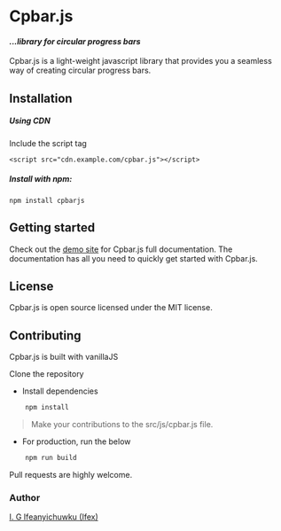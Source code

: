 # Cpbar.js

#### _...library for circular progress bars_

Cpbar.js is a light-weight javascript library that provides you a seamless way of creating circular progress bars.

## Installation

##### Using CDN
Include the script tag

```shell
<script src="cdn.example.com/cpbar.js"></script>
```

##### Install with npm:

```shell
npm install cpbarjs
```

## Getting started

Check out the [demo site](https://IGIfeanyichukwu/github.io/cpbarjs) for Cpbar.js full documentation. The documentation has all you need to quickly get started with Cpbar.js.


## License

Cpbar.js is open source licensed under the MIT license.

## Contributing

Cpbar.js is built with vanillaJS

Clone the repository 

* Install dependencies

```bash
    npm install
```

> Make your contributions to the src/js/cpbar.js file.

* For production, run the below


```bash
    npm run build
```

Pull requests are highly welcome.


### Author
[I. G Ifeanyichuwku (Ifex)](https://ig-ifex.netlify.app)